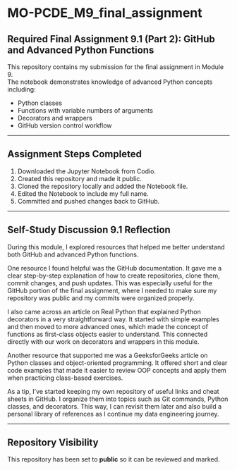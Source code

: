 # MO-PCDE_M9_final_assignment

## Required Final Assignment 9.1 (Part 2): GitHub and Advanced Python Functions

This repository contains my submission for the final assignment in Module 9.  
The notebook demonstrates knowledge of advanced Python concepts including:

- Python classes  
- Functions with variable numbers of arguments  
- Decorators and wrappers  
- GitHub version control workflow  

---

## Assignment Steps Completed
1. Downloaded the Jupyter Notebook from Codio.  
2. Created this repository and made it public.  
3. Cloned the repository locally and added the Notebook file.  
4. Edited the Notebook to include my full name.  
5. Committed and pushed changes back to GitHub.  

---

## Self-Study Discussion 9.1 Reflection

During this module, I explored resources that helped me better understand both GitHub and advanced Python functions.  

One resource I found helpful was the GitHub documentation. It gave me a clear step-by-step explanation of how to create repositories, clone them, commit changes, and push updates. This was especially useful for the GitHub portion of the final assignment, where I needed to make sure my repository was public and my commits were organized properly.  

I also came across an article on Real Python that explained Python decorators in a very straightforward way. It started with simple examples and then moved to more advanced ones, which made the concept of functions as first-class objects easier to understand. This connected directly with our work on decorators and wrappers in this module.  

Another resource that supported me was a GeeksforGeeks article on Python classes and object-oriented programming. It offered short and clear code examples that made it easier to review OOP concepts and apply them when practicing class-based exercises.  

As a tip, I’ve started keeping my own repository of useful links and cheat sheets in GitHub. I organize them into topics such as Git commands, Python classes, and decorators. This way, I can revisit them later and also build a personal library of references as I continue my data engineering journey.  

---

## Repository Visibility
This repository has been set to **public** so it can be reviewed and marked.
